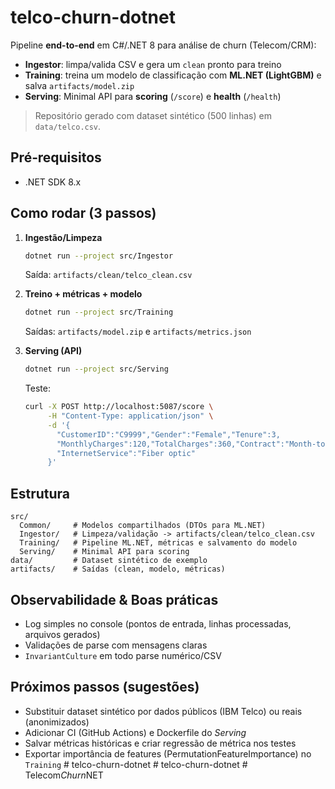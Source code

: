 # telco-churn-dotnet

Pipeline **end-to-end** em C#/.NET 8 para análise de churn (Telecom/CRM):
- **Ingestor**: limpa/valida CSV e gera um `clean` pronto para treino
- **Training**: treina um modelo de classificação com **ML.NET (LightGBM)** e salva `artifacts/model.zip`
- **Serving**: Minimal API para **scoring** (`/score`) e **health** (`/health`)

> Repositório gerado com dataset sintético (500 linhas) em `data/telco.csv`.

## Pré‑requisitos
- .NET SDK 8.x

## Como rodar (3 passos)
1. **Ingestão/Limpeza**
   ```bash
   dotnet run --project src/Ingestor
   ```
   Saída: `artifacts/clean/telco_clean.csv`

2. **Treino + métricas + modelo**
   ```bash
   dotnet run --project src/Training
   ```
   Saídas: `artifacts/model.zip` e `artifacts/metrics.json`

3. **Serving (API)**
   ```bash
   dotnet run --project src/Serving
   ```
   Teste:
   ```bash
   curl -X POST http://localhost:5087/score \
        -H "Content-Type: application/json" \
        -d '{
          "CustomerID":"C9999","Gender":"Female","Tenure":3,
          "MonthlyCharges":120,"TotalCharges":360,"Contract":"Month-to-month",
          "InternetService":"Fiber optic"
        }'
   ```

## Estrutura
```
src/
  Common/     # Modelos compartilhados (DTOs para ML.NET)
  Ingestor/   # Limpeza/validação -> artifacts/clean/telco_clean.csv
  Training/   # Pipeline ML.NET, métricas e salvamento do modelo
  Serving/    # Minimal API para scoring
data/         # Dataset sintético de exemplo
artifacts/    # Saídas (clean, modelo, métricas)
```

## Observabilidade & Boas práticas
- Log simples no console (pontos de entrada, linhas processadas, arquivos gerados)
- Validações de parse com mensagens claras
- `InvariantCulture` em todo parse numérico/CSV

## Próximos passos (sugestões)
- Substituir dataset sintético por dados públicos (IBM Telco) ou reais (anonimizados)
- Adicionar CI (GitHub Actions) e Dockerfile do *Serving*
- Salvar métricas históricas e criar regressão de métrica nos testes
- Exportar importância de features (PermutationFeatureImportance) no `Training`
#   t e l c o - c h u r n - d o t n e t  
 #   t e l c o - c h u r n - d o t n e t  
 #   T e l e c o m _ C h u r n _ N E T  
 